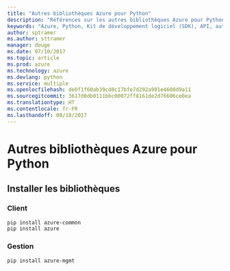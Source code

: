 ```yaml
---
title: "Autres bibliothèques Azure pour Python"
description: "Références sur les autres bibliothèques Azure pour Python"
keywords: "Azure, Python, Kit de développement logiciel (SDK), API, autres"
author: sptramer
ms.author: sttramer
manager: douge
ms.date: 07/10/2017
ms.topic: article
ms.prod: azure
ms.technology: azure
ms.devlang: python
ms.service: multiple
ms.openlocfilehash: de0f1f60ab39cd0c17bfe7d292a901e4608d9a11
ms.sourcegitcommit: 3617d0db0111bbc00072ff8161de2d76606ce0ea
ms.translationtype: HT
ms.contentlocale: fr-FR
ms.lasthandoff: 08/18/2017
---
```

# <a name="azure-other-libraries-for-python"></a>Autres bibliothèques Azure pour Python

## <a name="install-the-libraries"></a>Installer les bibliothèques
### <a name="client"></a>Client

```bash
pip install azure-common
pip install azure
```

### <a name="management"></a>Gestion

```bash
pip install azure-mgmt
```
